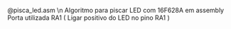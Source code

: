 @pisca_led.asm \n
	Algoritmo para piscar LED com 16F628A em assembly
	Porta utilizada RA1 ( Ligar positivo do LED no pino RA1 ) 